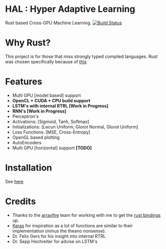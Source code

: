 # HAL : Hyper Adaptive Learning
Rust based Cross-GPU Machine Learning. [![Build Status](https://travis-ci.org/jramapuram/hal.svg?branch=feature%2Flstm)](https://travis-ci.org/jramapuram/hal)

# Why Rust?
This project is for those that miss strongly typed compiled languages.
Rust was chosen specifically because of [this](http://www.oreilly.com/programming/free/files/why-rust.pdf)

# Features

  - Multi GPU [model based] support
  - **OpenCL + CUDA + CPU build support**
  - **LSTM's with internal RTRL [Work in Progress]**
  - **RNN's [Work in Progress]**
  - Perceptron's
  - Activations:     [Sigmoid, Tanh, Softmax]
  - Initializations: [Lecun Uniform, Glorot Normal, Glorot Uniform]
  - Loss Functions:  [MSE, Cross-Entropy]
  - OpenGL based plotting
  - AutoEncoders
  - Multi GPU [horizontal] support **[TODO]**

# Installation
See [here](docs/installation.md)

# Credits
  - Thanks to the [arrayfire](http://arrayfire.com/) team for working with me to get the [rust bindings](https://github.com/arrayfire/arrayfire-rust) up.
  - [Keras](https://github.com/fchollet/keras) for inspiration as a lot of functions are similar to their implementation (minus the theano nonsense).
  - Dr. Felix Gers for his insight into internal RTRL
  - Dr. Sepp Hochreiter for advise on LSTM's
